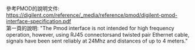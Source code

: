 參考PMOD的說明文件: https://digilent.com/reference/_media/reference/pmod/digilent-pmod-interface-specification.pdf  
第一頁的說明: "The Pmod interface is not intended for high frequency operation, however, using RJ45 connectorsand twisted pair Ethernet cable, signals have been sent reliably at 24Mhz and distances of up to 4 meters."  


